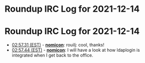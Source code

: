 # Roundup IRC Log for 2021-12-14 #
# Roundup IRC Log for 2021-12-14
* <a href="#02:57.31" id="02:57.31">02:57.31 (EST)</a> - __[nomicon](https://github.com/nomicon)__: rouilj: cool, thanks!
* <a href="#02:57.44" id="02:57.44">02:57.44 (EST)</a> - __[nomicon](https://github.com/nomicon)__: I will have a look at how ldaplogin is integrated when I get back to the office.
